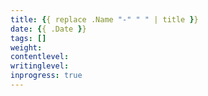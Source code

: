 ```yaml
---
title: {{ replace .Name "-" " " | title }}
date: {{ .Date }}
tags: []
weight: 
contentlevel: 
writinglevel: 
inprogress: true
---
```


